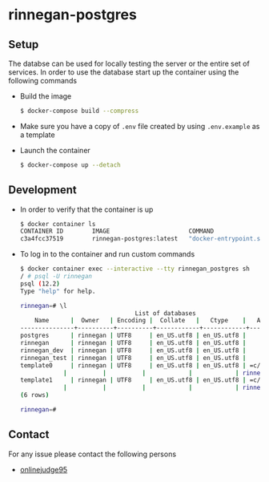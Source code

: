 # rinnegan-postgres

## Setup

The databse can be used for locally testing the server or the entire set of services.
In order to use the database start up the container using the following commands

- Build the image

  ```bash
  $ docker-compose build --compress
  ```

- Make sure you have a copy of `.env` file created by using `.env.example` as a template

- Launch the container

  ```bash
  $ docker-compose up --detach
  ```

## Development

- In order to verify that the container is up

  ```bash
  $ docker container ls
  CONTAINER ID        IMAGE                      COMMAND                  CREATED             STATUS              PORTS               NAMES
  c3a4fcc37519        rinnegan-postgres:latest   "docker-entrypoint.s…"   6 seconds ago       Up 5 seconds        5432/tcp            rinnegan_postgres
  ```

- To log in to the container and run custom commands

  ```bash
  $ docker container exec --interactive --tty rinnegan_postgres sh
  / # psql -U rinnegan
  psql (12.2)
  Type "help" for help.

  rinnegan=# \l
                                  List of databases
      Name      |  Owner   | Encoding |  Collate   |   Ctype    |   Access privileges
  ---------------+----------+----------+------------+------------+-----------------------
  postgres      | rinnegan | UTF8     | en_US.utf8 | en_US.utf8 |
  rinnegan      | rinnegan | UTF8     | en_US.utf8 | en_US.utf8 |
  rinnegan_dev  | rinnegan | UTF8     | en_US.utf8 | en_US.utf8 |
  rinnegan_test | rinnegan | UTF8     | en_US.utf8 | en_US.utf8 |
  template0     | rinnegan | UTF8     | en_US.utf8 | en_US.utf8 | =c/rinnegan          +
              |          |          |            |            | rinnegan=CTc/rinnegan
  template1     | rinnegan | UTF8     | en_US.utf8 | en_US.utf8 | =c/rinnegan          +
              |          |          |            |            | rinnegan=CTc/rinnegan
  (6 rows)

  rinnegan=#
  ```

## Contact

For any issue please contact the following persons

- [onlinejudge95](https://github.com/onlinejudge95)
